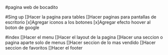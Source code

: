 #pagina web de bocadito

#Sing up
[]Hacer la pagina para tables
[]Hacer paginas para pantallas de escritorio
[x]Agregar iconos a los botones
[x]Agregar efecto hoover al boton de google

#index
[]Hacer el menu
[]Hacer el layout de la pagina
[]Hacer una seccion o pagina aparte solo de menus
[]Hacer seccion de lo mas vendido
[]Hacer seccion de favoritos
[]Hacer el footer